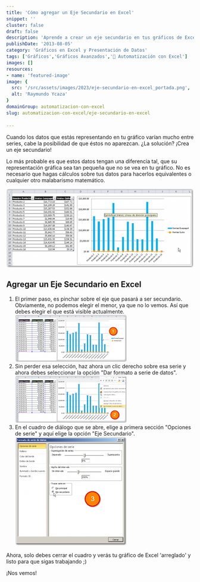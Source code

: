 ```yaml
---
title: 'Cómo agregar un Eje Secundario en Excel'
snippet: ''
cluster: false
draft: false 
description: 'Aprende a crear un eje secundario en tus gráficos de Excel para representar datos dispares de manera efectiva.'
publishDate: '2013-08-05'
category: 'Gráficos en Excel y Presentación de Datos'
tags: ['Gráficos','Gráficos Avanzados','🤖 Automatización con Excel']
images: []
resources: 
- name: 'featured-image'
image: {
  src: '/src/assets/images/2023/eje-secundario-en-excel_portada.png',
  alt: 'Raymundo Ycaza'
}
domainGroup: automatizacion-con-excel
slug: automatizacion-con-excel/eje-secundario-en-excel

---
```


Cuando los datos que estás representando en tu gráfico varían mucho entre series, cabe la posibilidad de que éstos no aparezcan. ¿La solución? ¡Crea un eje secundario!

Lo más probable es que estos datos tengan una diferencia tal, que su representación gráfica sea tan pequeña que no se vea en tu gráfico. No es necesario que hagas cálculos sobre tus datos para hacerlos equivalentes o cualquier otro malabarismo matemático.

[![Eje Secundario en Excel](images/20130805-eje-secundario-en-excel-000054-600x254.png)](http://raymundoycaza.com/wp-content/uploads/20130805-eje-secundario-en-excel-000054.png)

## Agregar un Eje Secundario en Excel

1. El primer paso, es pinchar sobre el eje que pasará a ser secundario. Obviamente, no podemos elegir el menor, ya que no lo vemos. Así que debes elegir el que está visible actualmente.[![Eje Secundario en Excel](images/20130805-eje-secundario-en-excel-000055-300x127.png)](http://raymundoycaza.com/wp-content/uploads/20130805-eje-secundario-en-excel-000055.png)
2. Sin perder esa selección, haz ahora un clic derecho sobre esa serie y ahora debes seleccionar la opción "Dar formato a serie de datos".[![Eje Secundario en Excel](images/20130805-eje-secundario-en-excel-000056-300x127.png)](http://raymundoycaza.com/wp-content/uploads/20130805-eje-secundario-en-excel-000056.png)
3. En el cuadro de diálogo que se abre, elige a primera sección "Opciones de serie" y aquí elige la opción "Eje Secundario".[![Eje Secundario en Excel](images/20130805-eje-secundario-en-excel-000057-300x293.png)](http://raymundoycaza.com/wp-content/uploads/20130805-eje-secundario-en-excel-000057.png)

Ahora, solo debes cerrar el cuadro y verás tu gráfico de Excel 'arreglado' y listo para que sigas trabajando ;)

¡Nos vemos!
